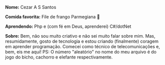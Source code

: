 **Nome:** Cezar A S Santos

**Comida favorita:** File de frango Parmegiana 💖

**Aprendendo:** Php e (com fé em Deus, aprenderei) C#/dotNet

**Sobre:** Bem, não sou muito criativo e não sei muito falar sobre mim. Mas, resumidamente, gosto de tecnologia e estou criando (finalmente) coragem em aprender programação. Comecei como técnico de telecomunicações e, bem, eis me aqui! PS: O número "aleatório" no nome do meu arquivo é do jogo do bicho, cachorro e elefante respectivamente.
